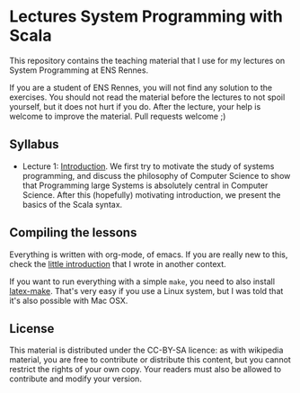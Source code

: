 # Lectures **System Programming with Scala**

This repository contains the teaching material that I use for my
lectures on System Programming at ENS Rennes.

If you are a student of ENS Rennes, you will not find any solution to
the exercises. You should not read the material before the lectures to
not spoil yourself, but it does not hurt if you do. After the lecture,
your help is welcome to improve the material. Pull requests welcome ;)

## Syllabus

- Lecture 1:
  [Introduction](https://github.com/mquinson/prog_scala/raw/master/Lecture1/scala_lect1.pdf).
  We first try to motivate the study of systems programming, and
  discuss the philosophy of Computer Science to show that Programming
  large Systems is absolutely central in Computer Science. After this
  (hopefully) motivating introduction, we present the basics of the
  Scala syntax.


## Compiling the lessons

Everything is written with org-mode, of emacs. If you are really new
to this, check the [little introduction](http://people.irisa.fr/Martin.Quinson/Research/Students/Methodo/)
that I wrote in another context.

If you want to run everything with a simple ```make```, you need to
also install [latex-make](https://www.ctan.org/pkg/latex-make). That's
very easy if you use a Linux system, but I was told that it's also
possible with Mac OSX. 

## License

This material is distributed under the CC-BY-SA licence: as with
wikipedia material, you are free to contribute or distribute this
content, but you cannot restrict the rights of your own copy. Your
readers must also be allowed to contribute and modify your version.